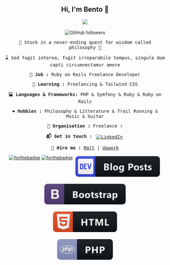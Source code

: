 <div align="center">

## Hi, I'm Bento :wave:

![](https://media1.tenor.com/images/8964fed65a41840b2ee14f56f7f8cf5f/tenor.gif)

![GitHub followers](https://img.shields.io/github/followers/davidBentoPereira?style=social)

<samp>
  
:bee: Stuck in a never-ending quest for wisdom called philosophy :seedling:

:hourglass: Sed fugit interea, fugit irreparabile tempus, singula dum capti circumvectamur amore

**:gem: Job :** Ruby on Rails Freelance Developer 

**:school_satchel: Learning :** Freelancing & Tailwind CSS

**:computer: Languages & Frameworks:** PHP & Symfony & Ruby & Ruby on Rails

**:heart: Hobbies :** Philosophy & Litterature & Trail Running & Music & Guitar

**:office: Organisation :** Freelance :v:

**:mailbox_with_mail: Get in touch :** 
<a href="https://www.linkedin.com/in/david-bento-pereira/">
    <img src="https://raw.githubusercontent.com/MikeCodesDotNET/MikeCodesDotNET/a8abbf37441f3253f74ea255a47f289208d7568c/Resources/linkedIn.svg" alt="LinkedIn" style="vertical-align:top; margin:4px">
  </a>

**:briefcase: Hire me :** [Malt](https://www.malt.fr/profile/davidbentopereira) | [Upwork](https://www.upwork.com/freelancers/~01bc7eb64810734817)

</samp>

[![forthebadge](https://forthebadge.com/images/badges/uses-badges.svg)](https://forthebadge.com)
[![forthebadge](https://forthebadge.com/images/badges/built-with-love.svg)](https://forthebadge.com)
<a href="https://dev.to/bento">
  <img src="https://github.com/MikeCodesDotNET/ColoredBadges/blob/master/svg/blogs/devto.svg" alt="Dev.to" style="vertical-align:top; margin:4px"></img>
</a>

<img src="https://github.com/MikeCodesDotNET/ColoredBadges/blob/master/svg/dev/frameworks/bootstrap.svg" alt="Bootstrap" style="vertical-align:top; margin:4px"></img>


<img src="https://github.com/MikeCodesDotNET/ColoredBadges/blob/master/svg/dev/languages/html.svg" alt="Bootstrap" style="vertical-align:top; margin:4px"></img>

<img src="https://github.com/MikeCodesDotNET/ColoredBadges/blob/master/svg/dev/languages/php.svg" alt="Bootstrap" style="vertical-align:top; margin:4px"></img>



</div>
